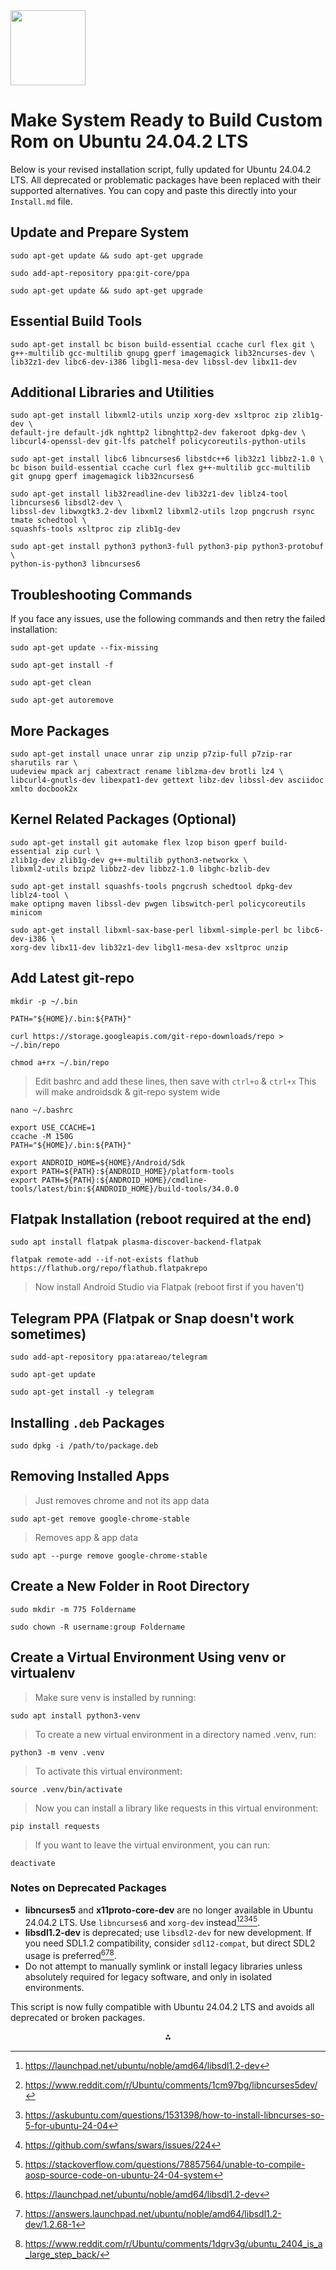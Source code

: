 <img src="https://r2cdn.perplexity.ai/pplx-full-logo-primary-dark%402x.png" class="logo" width="120"/>

# Make System Ready to Build Custom Rom on Ubuntu 24.04.2 LTS

Below is your revised installation script, fully updated for Ubuntu 24.04.2 LTS. All deprecated or problematic packages have been replaced with their supported alternatives. You can copy and paste this directly into your `Install.md` file.

## Update and Prepare System

```
sudo apt-get update && sudo apt-get upgrade
```

```
sudo add-apt-repository ppa:git-core/ppa
```

```
sudo apt-get update && sudo apt-get upgrade
```


## Essential Build Tools

```
sudo apt-get install bc bison build-essential ccache curl flex git \
g++-multilib gcc-multilib gnupg gperf imagemagick lib32ncurses-dev \
lib32z1-dev libc6-dev-i386 libgl1-mesa-dev libssl-dev libx11-dev
```


## Additional Libraries and Utilities

```
sudo apt-get install libxml2-utils unzip xorg-dev xsltproc zip zlib1g-dev \
default-jre default-jdk nghttp2 libnghttp2-dev fakeroot dpkg-dev \
libcurl4-openssl-dev git-lfs patchelf policycoreutils-python-utils
```

```
sudo apt-get install libc6 libncurses6 libstdc++6 lib32z1 libbz2-1.0 \
bc bison build-essential ccache curl flex g++-multilib gcc-multilib git gnupg gperf imagemagick lib32ncurses6
```

```
sudo apt-get install lib32readline-dev lib32z1-dev liblz4-tool libncurses6 libsdl2-dev \
libssl-dev libwxgtk3.2-dev libxml2 libxml2-utils lzop pngcrush rsync tmate schedtool \
squashfs-tools xsltproc zip zlib1g-dev
```

```
sudo apt-get install python3 python3-full python3-pip python3-protobuf \
python-is-python3 libncurses6
```


## Troubleshooting Commands

If you face any issues, use the following commands and then retry the failed installation:

```
sudo apt-get update --fix-missing
```

```
sudo apt-get install -f
```

```
sudo apt-get clean
```

```
sudo apt-get autoremove
```


## More Packages

```
sudo apt-get install unace unrar zip unzip p7zip-full p7zip-rar sharutils rar \
uudeview mpack arj cabextract rename liblzma-dev brotli lz4 \
libcurl4-gnutls-dev libexpat1-dev gettext libz-dev libssl-dev asciidoc xmlto docbook2x
```


## Kernel Related Packages (Optional)

```
sudo apt-get install git automake flex lzop bison gperf build-essential zip curl \
zlib1g-dev zlib1g-dev g++-multilib python3-networkx \
libxml2-utils bzip2 libbz2-dev libbz2-1.0 libghc-bzlib-dev
```

```
sudo apt-get install squashfs-tools pngcrush schedtool dpkg-dev liblz4-tool \
make optipng maven libssl-dev pwgen libswitch-perl policycoreutils minicom
```

```
sudo apt-get install libxml-sax-base-perl libxml-simple-perl bc libc6-dev-i386 \
xorg-dev libx11-dev lib32z1-dev libgl1-mesa-dev xsltproc unzip
```


## Add Latest git-repo

```
mkdir -p ~/.bin
```

```
PATH="${HOME}/.bin:${PATH}"
```

```
curl https://storage.googleapis.com/git-repo-downloads/repo > ~/.bin/repo
```

```
chmod a+rx ~/.bin/repo
```

> Edit bashrc and add these lines, then save with `ctrl+o` \& `ctrl+x`
> This will make androidsdk \& git-repo system wide

```
nano ~/.bashrc
```

```
export USE_CCACHE=1
ccache -M 150G
PATH="${HOME}/.bin:${PATH}"

export ANDROID_HOME=${HOME}/Android/Sdk
export PATH=${PATH}:${ANDROID_HOME}/platform-tools
export PATH=${PATH}:${ANDROID_HOME}/cmdline-tools/latest/bin:${ANDROID_HOME}/build-tools/34.0.0
```


## Flatpak Installation (reboot required at the end)

```
sudo apt install flatpak plasma-discover-backend-flatpak
```

```
flatpak remote-add --if-not-exists flathub https://flathub.org/repo/flathub.flatpakrepo
```

> Now install Android Studio via Flatpak (reboot first if you haven't)

## Telegram PPA (Flatpak or Snap doesn't work sometimes)

```
sudo add-apt-repository ppa:atareao/telegram
```

```
sudo apt-get update
```

```
sudo apt-get install -y telegram
```


## Installing `.deb` Packages

```
sudo dpkg -i /path/to/package.deb
```


## Removing Installed Apps

> Just removes chrome and not its app data

```
sudo apt-get remove google-chrome-stable
```

> Removes app \& app data

```
sudo apt --purge remove google-chrome-stable
```


## Create a New Folder in Root Directory

```
sudo mkdir -m 775 Foldername
```

```
sudo chown -R username:group Foldername
```


## Create a Virtual Environment Using venv or virtualenv

> Make sure venv is installed by running:

```
sudo apt install python3-venv
```

> To create a new virtual environment in a directory named .venv, run:

```
python3 -m venv .venv
```

> To activate this virtual environment:

```
source .venv/bin/activate
```

> Now you can install a library like requests in this virtual environment:

```
pip install requests
```

> If you want to leave the virtual environment, you can run:

```
deactivate
```


### Notes on Deprecated Packages

- **libncurses5** and **x11proto-core-dev** are no longer available in Ubuntu 24.04.2 LTS. Use `libncurses6` and `xorg-dev` instead[^1][^2][^3][^4][^5].
- **libsdl1.2-dev** is deprecated; use `libsdl2-dev` for new development. If you need SDL1.2 compatibility, consider `sdl12-compat`, but direct SDL2 usage is preferred[^1][^6][^7].
- Do not attempt to manually symlink or install legacy libraries unless absolutely required for legacy software, and only in isolated environments.

This script is now fully compatible with Ubuntu 24.04.2 LTS and avoids all deprecated or broken packages.

<div style="text-align: center">⁂</div>

[^1]: https://launchpad.net/ubuntu/noble/amd64/libsdl1.2-dev

[^2]: https://www.reddit.com/r/Ubuntu/comments/1cm97bg/libncurses5dev/

[^3]: https://askubuntu.com/questions/1531398/how-to-install-libncurses-so-5-for-ubuntu-24-04

[^4]: https://github.com/swfans/swars/issues/224

[^5]: https://stackoverflow.com/questions/78857564/unable-to-compile-aosp-source-code-on-ubuntu-24-04-system

[^6]: https://answers.launchpad.net/ubuntu/noble/amd64/libsdl1.2-dev/1.2.68-1

[^7]: https://www.reddit.com/r/Ubuntu/comments/1dgrv3g/ubuntu_2404_is_a_large_step_back/

[^8]: Linux-Packages.md

[^9]: https://www.ubuntuupdates.org/package/core/noble/main/base/x11proto-gl-dev

[^10]: https://answers.launchpad.net/ubuntu/+question/819200

[^11]: https://discourse.ubuntu.com/t/ubuntu-24-04-lts-noble-numbat-release-notes/39890

[^12]: https://github.com/intel/ipu6-drivers/issues/228

[^13]: https://discourse.ubuntu.com/t/how-to-switch-from-x11-to-wayland-on-live-ubuntu-24-04-1/52917

[^14]: https://askubuntu.com/questions/214746/how-to-run-apt-get-install-to-install-all-dependencies

[^15]: https://github.com/duplicati/duplicati/issues/5178

[^16]: https://ubuntu.com/blog/ubuntu-server-development-summary-2-oct-2018

[^17]: https://community.st.com/t5/stm32cubeide-mcus/ubuntu-24-04-install-of-cube-ide-1-15-1/td-p/669387/page/2

[^18]: https://askubuntu.com/questions/483302/unable-to-locate-package-libsdl1-2-dev

[^19]: https://community.arm.com/support-forums/f/compilers-and-libraries-forum/55989/arm-gnu-toolchain-issue-with-libncurses5-and-libncursesw5-on-ubuntu-24-04

[^20]: https://gist.github.com/aaangeletakis/3187339a99f7786c25075d4d9c80fad5

[^21]: https://github.com/rvm/rvm/issues/5475

